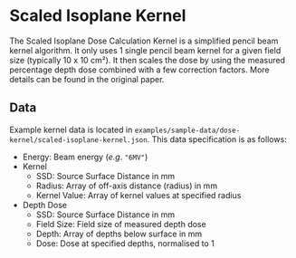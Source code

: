 # Scaled Isoplane Kernel

The Scaled Isoplane Dose Calculation Kernel is a simplified pencil beam kernel algorithm.
It only uses 1 single pencil beam kernel for a given field size (typically 10 x 10 cm²).
It then scales the dose by using the measured percentage depth dose combined with a few correction factors.
More details can be found in the original paper.

## Data

Example kernel data is located in `examples/sample-data/dose-kernel/scaled-isoplane-kernel.json`.
This data specification is as follows:

* Energy: Beam energy (*e.g*. `"6MV"`)
* Kernel
  * SSD: Source Surface Distance in mm
  * Radius: Array of off-axis distance (radius) in mm
  * Kernel Value: Array of kernel values at specified radius
* Depth Dose
  * SSD: Source Surface Distance in mm
  * Field Size: Field size of measured depth dose
  * Depth: Array of depths below surface in mm
  * Dose: Dose at specified depths, normalised to 1

<!-- | File | Info |
|:-----|:-----| 
| - Energy | Beam energy (*e.g*. `"6MV"`) |
| - Kernel | |
|   - SSD | Source Surface Distance in mm |
|   - Radius | Array of off-axis distance (radius) in mm |
|   - Kernel Value | Array of kernel values at specified radius | -->

